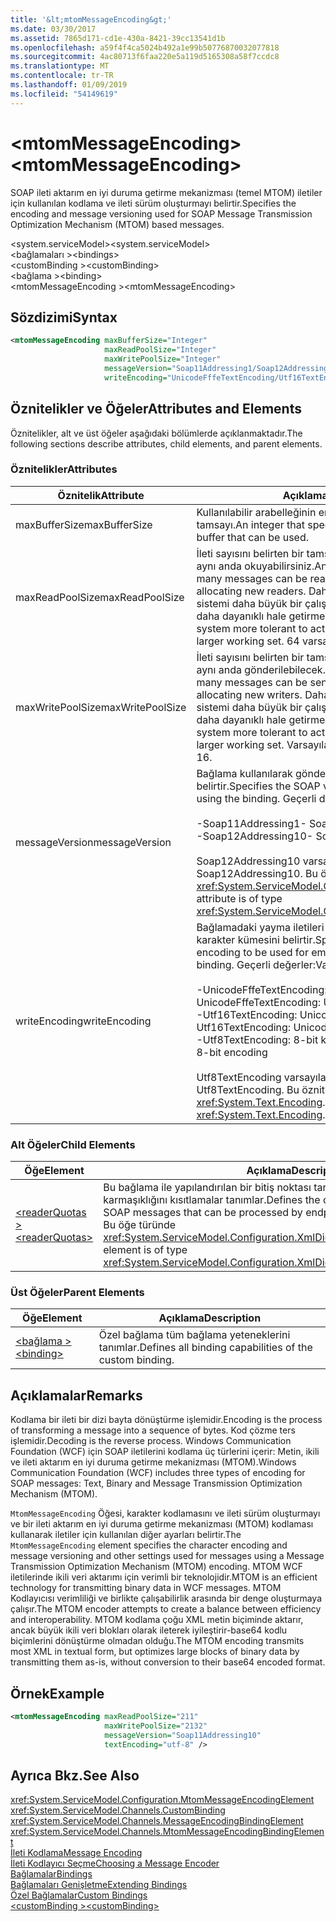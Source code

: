 ```yaml
---
title: '&lt;mtomMessageEncoding&gt;'
ms.date: 03/30/2017
ms.assetid: 7865d171-cd1e-430a-8421-39cc13541d1b
ms.openlocfilehash: a59f4f4ca5024b492a1e99b50776870032077818
ms.sourcegitcommit: 4ac80713f6faa220e5a119d5165308a58f7ccdc8
ms.translationtype: MT
ms.contentlocale: tr-TR
ms.lasthandoff: 01/09/2019
ms.locfileid: "54149619"
---
```

# <a name="ltmtommessageencodinggt"></a><span data-ttu-id="012ab-102">&lt;mtomMessageEncoding&gt;</span><span class="sxs-lookup"><span data-stu-id="012ab-102">&lt;mtomMessageEncoding&gt;</span></span>
<span data-ttu-id="012ab-103">SOAP ileti aktarım en iyi duruma getirme mekanizması (temel MTOM) iletiler için kullanılan kodlama ve ileti sürüm oluşturmayı belirtir.</span><span class="sxs-lookup"><span data-stu-id="012ab-103">Specifies the encoding and message versioning used for SOAP Message Transmission Optimization Mechanism (MTOM) based messages.</span></span>  
  
 <span data-ttu-id="012ab-104">\<system.serviceModel></span><span class="sxs-lookup"><span data-stu-id="012ab-104">\<system.serviceModel></span></span>  
<span data-ttu-id="012ab-105">\<bağlamaları ></span><span class="sxs-lookup"><span data-stu-id="012ab-105">\<bindings></span></span>  
<span data-ttu-id="012ab-106">\<customBinding ></span><span class="sxs-lookup"><span data-stu-id="012ab-106">\<customBinding></span></span>  
<span data-ttu-id="012ab-107">\<bağlama ></span><span class="sxs-lookup"><span data-stu-id="012ab-107">\<binding></span></span>  
<span data-ttu-id="012ab-108">\<mtomMessageEncoding ></span><span class="sxs-lookup"><span data-stu-id="012ab-108">\<mtomMessageEncoding></span></span>  
  
## <a name="syntax"></a><span data-ttu-id="012ab-109">Sözdizimi</span><span class="sxs-lookup"><span data-stu-id="012ab-109">Syntax</span></span>  
  
```xml  
<mtomMessageEncoding maxBufferSize="Integer"
                     maxReadPoolSize="Integer"
                     maxWritePoolSize="Integer"
                     messageVersion="Soap11Addressing1/Soap12Addressing10"
                     writeEncoding="UnicodeFffeTextEncoding/Utf16TextEncoding/Utf8TextEncoding" />
```  
  
## <a name="attributes-and-elements"></a><span data-ttu-id="012ab-110">Öznitelikler ve Öğeler</span><span class="sxs-lookup"><span data-stu-id="012ab-110">Attributes and Elements</span></span>  
 <span data-ttu-id="012ab-111">Öznitelikler, alt ve üst öğeler aşağıdaki bölümlerde açıklanmaktadır.</span><span class="sxs-lookup"><span data-stu-id="012ab-111">The following sections describe attributes, child elements, and parent elements.</span></span>  
  
### <a name="attributes"></a><span data-ttu-id="012ab-112">Öznitelikler</span><span class="sxs-lookup"><span data-stu-id="012ab-112">Attributes</span></span>  
  
|<span data-ttu-id="012ab-113">Öznitelik</span><span class="sxs-lookup"><span data-stu-id="012ab-113">Attribute</span></span>|<span data-ttu-id="012ab-114">Açıklama</span><span class="sxs-lookup"><span data-stu-id="012ab-114">Description</span></span>|  
|---------------|-----------------|  
|<span data-ttu-id="012ab-115">maxBufferSize</span><span class="sxs-lookup"><span data-stu-id="012ab-115">maxBufferSize</span></span>|<span data-ttu-id="012ab-116">Kullanılabilir arabelleğinin en büyük boyutunu belirten bir tamsayı.</span><span class="sxs-lookup"><span data-stu-id="012ab-116">An integer that specifies the maximum size of the buffer that can be used.</span></span>|  
|<span data-ttu-id="012ab-117">maxReadPoolSize</span><span class="sxs-lookup"><span data-stu-id="012ab-117">maxReadPoolSize</span></span>|<span data-ttu-id="012ab-118">İleti sayısını belirten bir tamsayı yeni okuyucu ayırmadan aynı anda okuyabilirsiniz.</span><span class="sxs-lookup"><span data-stu-id="012ab-118">An integer that specifies how many messages can be read simultaneously without allocating new readers.</span></span> <span data-ttu-id="012ab-119">Daha büyük havuz boyutları sistemi daha büyük bir çalışma kümesi, etkinlik artışlarını daha dayanıklı hale getirmek.</span><span class="sxs-lookup"><span data-stu-id="012ab-119">Larger pool sizes make the system more tolerant to activity spikes at the cost of a larger working set.</span></span> <span data-ttu-id="012ab-120">64 varsayılandır.</span><span class="sxs-lookup"><span data-stu-id="012ab-120">The default is 64.</span></span>|  
|<span data-ttu-id="012ab-121">maxWritePoolSize</span><span class="sxs-lookup"><span data-stu-id="012ab-121">maxWritePoolSize</span></span>|<span data-ttu-id="012ab-122">İleti sayısını belirten bir tamsayı, yeni yazıcı ayırmadan aynı anda gönderilebilecek.</span><span class="sxs-lookup"><span data-stu-id="012ab-122">An integer that specifies how many messages can be sent simultaneously without allocating new writers.</span></span> <span data-ttu-id="012ab-123">Daha büyük havuz boyutları sistemi daha büyük bir çalışma kümesi, etkinlik artışlarını daha dayanıklı hale getirmek.</span><span class="sxs-lookup"><span data-stu-id="012ab-123">Larger pool sizes make the system more tolerant to activity spikes at the cost of a larger working set.</span></span> <span data-ttu-id="012ab-124">Varsayılan değer 16'dır.</span><span class="sxs-lookup"><span data-stu-id="012ab-124">The default is 16.</span></span>|  
|<span data-ttu-id="012ab-125">messageVersion</span><span class="sxs-lookup"><span data-stu-id="012ab-125">messageVersion</span></span>|<span data-ttu-id="012ab-126">Bağlama kullanılarak gönderilen iletilerin SOAP sürümünü belirtir.</span><span class="sxs-lookup"><span data-stu-id="012ab-126">Specifies the SOAP version of the messages sent using the binding.</span></span> <span data-ttu-id="012ab-127">Geçerli değerler:</span><span class="sxs-lookup"><span data-stu-id="012ab-127">Valid values are</span></span><br /><br /> <span data-ttu-id="012ab-128">-Soap11Addressing1</span><span class="sxs-lookup"><span data-stu-id="012ab-128">-   Soap11Addressing1</span></span><br /><span data-ttu-id="012ab-129">-Soap12Addressing10</span><span class="sxs-lookup"><span data-stu-id="012ab-129">-   Soap12Addressing10</span></span><br /><br /> <span data-ttu-id="012ab-130">Soap12Addressing10 varsayılandır.</span><span class="sxs-lookup"><span data-stu-id="012ab-130">The default is Soap12Addressing10.</span></span> <span data-ttu-id="012ab-131">Bu öznitelik türünde <xref:System.ServiceModel.Channels.MessageVersion>.</span><span class="sxs-lookup"><span data-stu-id="012ab-131">This attribute is of type <xref:System.ServiceModel.Channels.MessageVersion>.</span></span>|  
|<span data-ttu-id="012ab-132">writeEncoding</span><span class="sxs-lookup"><span data-stu-id="012ab-132">writeEncoding</span></span>|<span data-ttu-id="012ab-133">Bağlamadaki yayma iletileri için kullanılacak kodlama karakter kümesini belirtir.</span><span class="sxs-lookup"><span data-stu-id="012ab-133">Specifies the character set encoding to be used for emitting messages on the binding.</span></span> <span data-ttu-id="012ab-134">Geçerli değerler:</span><span class="sxs-lookup"><span data-stu-id="012ab-134">Valid values are</span></span><br /><br /> <span data-ttu-id="012ab-135">-UnicodeFffeTextEncoding: Unicode kodlama BigEndian</span><span class="sxs-lookup"><span data-stu-id="012ab-135">-   UnicodeFffeTextEncoding: Unicode BigEndian encoding</span></span><br /><span data-ttu-id="012ab-136">-Utf16TextEncoding: Unicode kodlama</span><span class="sxs-lookup"><span data-stu-id="012ab-136">-   Utf16TextEncoding: Unicode encoding</span></span><br /><span data-ttu-id="012ab-137">-Utf8TextEncoding: 8-bit kodlama</span><span class="sxs-lookup"><span data-stu-id="012ab-137">-   Utf8TextEncoding: 8-bit encoding</span></span><br /><br /> <span data-ttu-id="012ab-138">Utf8TextEncoding varsayılandır.</span><span class="sxs-lookup"><span data-stu-id="012ab-138">The default is Utf8TextEncoding.</span></span> <span data-ttu-id="012ab-139">Bu öznitelik türünde <xref:System.Text.Encoding>.</span><span class="sxs-lookup"><span data-stu-id="012ab-139">This attribute is of type <xref:System.Text.Encoding>.</span></span>|  
  
### <a name="child-elements"></a><span data-ttu-id="012ab-140">Alt Öğeler</span><span class="sxs-lookup"><span data-stu-id="012ab-140">Child Elements</span></span>  
  
|<span data-ttu-id="012ab-141">Öğe</span><span class="sxs-lookup"><span data-stu-id="012ab-141">Element</span></span>|<span data-ttu-id="012ab-142">Açıklama</span><span class="sxs-lookup"><span data-stu-id="012ab-142">Description</span></span>|  
|-------------|-----------------|  
|[<span data-ttu-id="012ab-143">\<readerQuotas ></span><span class="sxs-lookup"><span data-stu-id="012ab-143">\<readerQuotas></span></span>](https://msdn.microsoft.com/library/3e5e42ff-cef8-478f-bf14-034449239bfd)|<span data-ttu-id="012ab-144">Bu bağlama ile yapılandırılan bir bitiş noktası tarafından işlenen SOAP iletilerinin karmaşıklığını kısıtlamalar tanımlar.</span><span class="sxs-lookup"><span data-stu-id="012ab-144">Defines the constraints on the complexity of SOAP messages that can be processed by endpoints configured with this binding.</span></span> <span data-ttu-id="012ab-145">Bu öğe türünde <xref:System.ServiceModel.Configuration.XmlDictionaryReaderQuotasElement>.</span><span class="sxs-lookup"><span data-stu-id="012ab-145">This element is of type <xref:System.ServiceModel.Configuration.XmlDictionaryReaderQuotasElement>.</span></span>|  
  
### <a name="parent-elements"></a><span data-ttu-id="012ab-146">Üst Öğeler</span><span class="sxs-lookup"><span data-stu-id="012ab-146">Parent Elements</span></span>  
  
|<span data-ttu-id="012ab-147">Öğe</span><span class="sxs-lookup"><span data-stu-id="012ab-147">Element</span></span>|<span data-ttu-id="012ab-148">Açıklama</span><span class="sxs-lookup"><span data-stu-id="012ab-148">Description</span></span>|  
|-------------|-----------------|  
|[<span data-ttu-id="012ab-149">\<bağlama ></span><span class="sxs-lookup"><span data-stu-id="012ab-149">\<binding></span></span>](../../../../../docs/framework/misc/binding.md)|<span data-ttu-id="012ab-150">Özel bağlama tüm bağlama yeteneklerini tanımlar.</span><span class="sxs-lookup"><span data-stu-id="012ab-150">Defines all binding capabilities of the custom binding.</span></span>|  
  
## <a name="remarks"></a><span data-ttu-id="012ab-151">Açıklamalar</span><span class="sxs-lookup"><span data-stu-id="012ab-151">Remarks</span></span>  
 <span data-ttu-id="012ab-152">Kodlama bir ileti bir dizi bayta dönüştürme işlemidir.</span><span class="sxs-lookup"><span data-stu-id="012ab-152">Encoding is the process of transforming a message into a sequence of bytes.</span></span> <span data-ttu-id="012ab-153">Kod çözme ters işlemidir.</span><span class="sxs-lookup"><span data-stu-id="012ab-153">Decoding is the reverse process.</span></span> <span data-ttu-id="012ab-154">Windows Communication Foundation (WCF) için SOAP iletilerini kodlama üç türlerini içerir: Metin, ikili ve ileti aktarım en iyi duruma getirme mekanizması (MTOM).</span><span class="sxs-lookup"><span data-stu-id="012ab-154">Windows Communication Foundation (WCF) includes three types of encoding for SOAP messages: Text, Binary and Message Transmission Optimization Mechanism (MTOM).</span></span>  
  
 <span data-ttu-id="012ab-155">`MtomMessageEncoding` Öğesi, karakter kodlamasını ve ileti sürüm oluşturmayı ve bir ileti aktarım en iyi duruma getirme mekanizması (MTOM) kodlaması kullanarak iletiler için kullanılan diğer ayarları belirtir.</span><span class="sxs-lookup"><span data-stu-id="012ab-155">The `MtomMessageEncoding` element specifies the character encoding and message versioning and other settings used for messages using a Message Transmission Optimization Mechanism (MTOM) encoding.</span></span> <span data-ttu-id="012ab-156">MTOM WCF iletilerinde ikili veri aktarımı için verimli bir teknolojidir.</span><span class="sxs-lookup"><span data-stu-id="012ab-156">MTOM is an efficient technology for transmitting binary data in WCF messages.</span></span> <span data-ttu-id="012ab-157">MTOM Kodlayıcısı verimliliği ve birlikte çalışabilirlik arasında bir denge oluşturmaya çalışır.</span><span class="sxs-lookup"><span data-stu-id="012ab-157">The MTOM encoder attempts to create a balance between efficiency and interoperability.</span></span> <span data-ttu-id="012ab-158">MTOM kodlama çoğu XML metin biçiminde aktarır, ancak büyük ikili veri blokları olarak ileterek iyileştirir-base64 kodlu biçimlerini dönüştürme olmadan olduğu.</span><span class="sxs-lookup"><span data-stu-id="012ab-158">The MTOM encoding transmits most XML in textual form, but optimizes large blocks of binary data by transmitting them as-is, without conversion to their base64 encoded format.</span></span>  
  
## <a name="example"></a><span data-ttu-id="012ab-159">Örnek</span><span class="sxs-lookup"><span data-stu-id="012ab-159">Example</span></span>  
  
```xml  
<mtomMessageEncoding maxReadPoolSize="211"
                     maxWritePoolSize="2132"
                     messageVersion="Soap11Addressing10"
                     textEncoding="utf-8" />
```  
  
## <a name="see-also"></a><span data-ttu-id="012ab-160">Ayrıca Bkz.</span><span class="sxs-lookup"><span data-stu-id="012ab-160">See Also</span></span>  
 <xref:System.ServiceModel.Configuration.MtomMessageEncodingElement>  
 <xref:System.ServiceModel.Channels.CustomBinding>  
 <xref:System.ServiceModel.Channels.MessageEncodingBindingElement>  
 <xref:System.ServiceModel.Channels.MtomMessageEncodingBindingElement>  
 [<span data-ttu-id="012ab-161">İleti Kodlama</span><span class="sxs-lookup"><span data-stu-id="012ab-161">Message Encoding</span></span>](../../../../../docs/framework/configure-apps/file-schema/wcf/message-encoding.md)  
 [<span data-ttu-id="012ab-162">İleti Kodlayıcı Seçme</span><span class="sxs-lookup"><span data-stu-id="012ab-162">Choosing a Message Encoder</span></span>](../../../../../docs/framework/wcf/feature-details/choosing-a-message-encoder.md)  
 [<span data-ttu-id="012ab-163">Bağlamalar</span><span class="sxs-lookup"><span data-stu-id="012ab-163">Bindings</span></span>](../../../../../docs/framework/wcf/bindings.md)  
 [<span data-ttu-id="012ab-164">Bağlamaları Genişletme</span><span class="sxs-lookup"><span data-stu-id="012ab-164">Extending Bindings</span></span>](../../../../../docs/framework/wcf/extending/extending-bindings.md)  
 [<span data-ttu-id="012ab-165">Özel Bağlamalar</span><span class="sxs-lookup"><span data-stu-id="012ab-165">Custom Bindings</span></span>](../../../../../docs/framework/wcf/extending/custom-bindings.md)  
 [<span data-ttu-id="012ab-166">\<customBinding ></span><span class="sxs-lookup"><span data-stu-id="012ab-166">\<customBinding></span></span>](../../../../../docs/framework/configure-apps/file-schema/wcf/custombinding.md)
